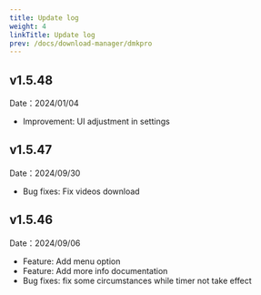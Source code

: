 ```yaml
---
title: Update log
weight: 4
linkTitle: Update log
prev: /docs/download-manager/dmkpro
---
```


## v1.5.48

Date：2024/01/04

- Improvement: UI adjustment in settings

## v1.5.47

Date：2024/09/30

- Bug fixes: Fix videos download

## v1.5.46

Date：2024/09/06

- Feature: Add menu option
- Feature: Add more info documentation
- Bug fixes: fix some circumstances while timer not take effect
